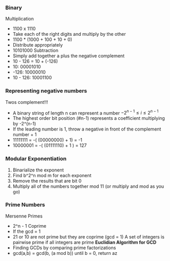 ### Binary
Multiplication
- 1100 x 1110
- Take each of the right digits and multiply by the other
- 1100 * (1000 + 100 + 10 + 0)
- Distribute appropriately
- 10101000
Subtraction
- Simply add together a plus the negative complement
- 10 - 126 = 10 + (-126)
- 10: 00001010
- -126: 10000010
- 10 - 126: 10001100
### Representing negative numbers
Twos complement!!!
- A binary string of length n can represent a number $-2^{n-1} \le i \le 2^{n-1}$
- The highest order bit position (#n-1) represents a coefficient multiplying by -2^(n-1)
- If the leading number is 1, throw a negative in front of the complement number + 1
- 11111111 = -( (00000000) + 1) = -1
- 10000001 = -( (01111110) + 1 ) = 127
### Modular Exponentiation
1. Binarialize the exponent
2. Find b^2^n mod m for each exponent
3. Remove the results that are bit 0
4. Multiply all of the numbers together mod 11 (or multiply and mod as you go)

### Prime Numbers
Mersenne Primes
- 2^n - 1
Coprime
- If the gcd = 1
- 21 or 10 are not prime but they are coprime (gcd = 1)
A set of integers is pairwise prime if all integers are prime
**Euclidian Algorithm for GCD**
- Finding GCDs by comparing prime factorizations 
- gcd(a,b) = gcd(b, (a mod b)) until b = 0, return az

